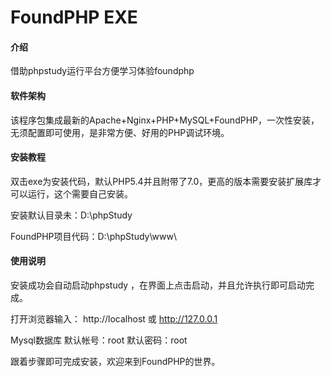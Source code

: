 # FoundPHP EXE

#### 介绍
借助phpstudy运行平台方便学习体验foundphp

#### 软件架构
该程序包集成最新的Apache+Nginx+PHP+MySQL+FoundPHP，一次性安装，无须配置即可使用，是非常方便、好用的PHP调试环境。


#### 安装教程

双击exe为安装代码，默认PHP5.4并且附带了7.0，更高的版本需要安装扩展库才可以运行，这个需要自己安装。

安装默认目录未：D:\phpStudy

FoundPHP项目代码：D:\phpStudy\www\


#### 使用说明

安装成功会自动启动phpstudy ，在界面上点击启动，并且允许执行即可启动完成。

打开浏览器输入： http://localhost 或 http://127.0.0.1

Mysql数据库 默认帐号：root 默认密码：root

跟着步骤即可完成安装，欢迎来到FoundPHP的世界。

